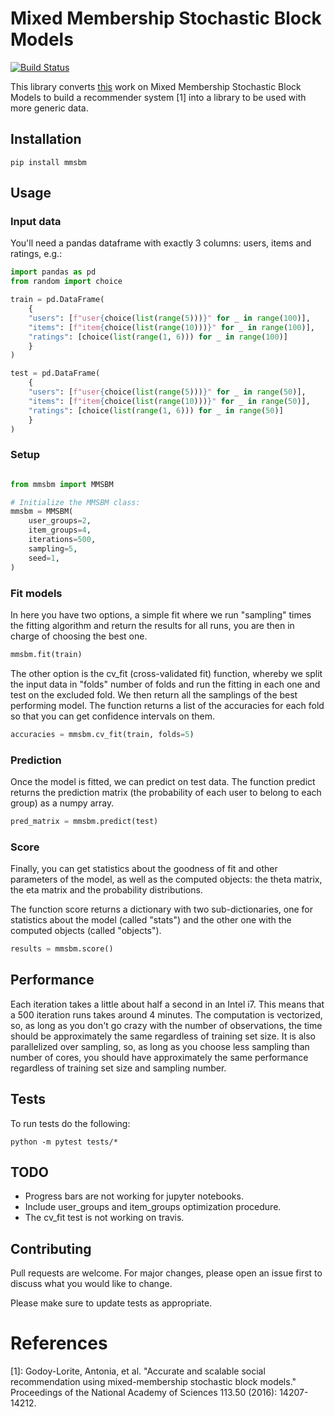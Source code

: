 # Mixed Membership Stochastic Block Models

[![Build Status](https://travis-ci.com/eudald-seeslab/mmsbm.svg?token=FgqRjRbiBxssKd9AcHMK&branch=main)](https://travis-ci.com/eudald-seeslab/mmsbm)

This library converts [this](https://github.com/agodoylo/MMSBMrecommender) 
 work on Mixed Membership Stochastic Block Models to build a recommender 
system [1] into a library to be used with more generic data.

## Installation

```
pip install mmsbm
```

## Usage

### Input data

You'll need a pandas dataframe with exactly 3 columns: users, items and ratings, e.g.:

```python
import pandas as pd
from random import choice

train = pd.DataFrame(
    {
    "users": [f"user{choice(list(range(5)))}" for _ in range(100)],
    "items": [f"item{choice(list(range(10)))}" for _ in range(100)],
    "ratings": [choice(list(range(1, 6))) for _ in range(100)]
    }
)

test = pd.DataFrame(
    {
    "users": [f"user{choice(list(range(5)))}" for _ in range(50)],
    "items": [f"item{choice(list(range(10)))}" for _ in range(50)],
    "ratings": [choice(list(range(1, 6))) for _ in range(50)]
    }
)

```

### Setup

```python

from mmsbm import MMSBM

# Initialize the MMSBM class:
mmsbm = MMSBM(
    user_groups=2,
    item_groups=4,
    iterations=500,
    sampling=5,
    seed=1,
)
```

### Fit models

In here you have two options, a simple fit where we run "sampling" times the fitting algorithm and return the results
for all runs, you are then in charge of choosing the best one. 

```python
mmsbm.fit(train)
```

The other option is the cv_fit (cross-validated fit) function, whereby we split the input data in "folds" number of folds
and run the fitting in each one and test on the excluded fold. We then return all the 
samplings of the best performing model. The function returns a list of the accuracies for 
each fold so that you can get confidence intervals on them.

```python
accuracies = mmsbm.cv_fit(train, folds=5)
```

### Prediction

Once the model is fitted, we can predict on test data. The function predict returns
the prediction matrix (the probability of each user to belong to each group) as a numpy array.

```python
pred_matrix = mmsbm.predict(test)
```

### Score

Finally, you can get statistics about the goodness of fit and other parameters of the model, 
as well as the computed objects: the theta matrix, the eta matrix and the probability distributions.

The function score returns a dictionary with two sub-dictionaries, one for statistics about the model (called "stats") and 
the other one with the computed objects (called "objects").

```python
results = mmsbm.score()
```

## Performance

Each iteration takes a little about half a second in an Intel i7. This means that a
500 iteration runs takes around 4 minutes. The computation is vectorized, so, as 
long as you don't go crazy with the number of observations, the time should be 
approximately the same regardless of training set size. It is also parallelized 
over sampling, so, as long as you choose less sampling than number of cores, 
you should have approximately the same performance  regardless of training set 
size and sampling number.

## Tests

To run tests do the following:

```
python -m pytest tests/*
```


## TODO

- Progress bars are not working for jupyter notebooks.
- Include user_groups and item_groups optimization procedure.
- The cv_fit test is not working on travis.

## Contributing
Pull requests are welcome. For major changes, please open an issue first to discuss what you would like to change.

Please make sure to update tests as appropriate.

# References
[1]: Godoy-Lorite, Antonia, et al. "Accurate and scalable social recommendation 
using mixed-membership stochastic block models." Proceedings of the National 
Academy of Sciences 113.50 (2016): 14207-14212.
